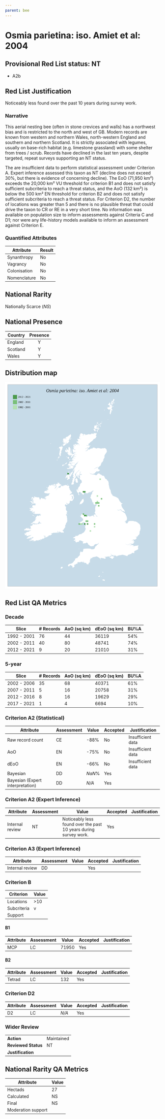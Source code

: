 ```yaml
---
parent: bee
---
```


# Osmia parietina: iso. Amiet et al: 2004

## Provisional Red List status: NT
- A2b

## Red List Justification
Noticeably less found over the past 10 years during survey work.

### Narrative
This aerial nesting bee (often in stone crevices and walls) has a northwest bias and is restricted to the north and west of GB. Modern records are known from western and northern Wales, north-western England and southern and northern Scotland. It is strictly associated with legumes, usually on base-rich habitat (e.g. limestone grassland) with some shelter from trees / scrub. Records have declined in the last ten years, despite targeted, repeat surveys supporting an NT status. 

The are insufficient data to perform statistical assessment under Criterion A. Expert inference assessed this taxon as NT (decline does not exceed 30%, but there is evidence of concerning decline). The EoO (71,950 km²) exceeds the 20,000 km² VU threshold for criterion B1 and does not satisfy sufficient subcriteria to reach a threat status, and the AoO (132 km²) is below the 500 km² EN threshold for criterion B2 and does not satisfy sufficient subcriteria to reach a threat status. For Criterion D2, the number of locations was greater than 5 and there is no plausible threat that could drive the taxon to CR or RE in a very short time. No information was available on population size to inform assessments against Criteria C and D1; nor were any life-history models available to inform an assessment against Criterion E.

### Quantified Attributes
|Attribute|Result|
|---|---|
|Synanthropy|No|
|Vagrancy|No|
|Colonisation|No|
|Nomenclature|No|


## National Rarity
Nationally Scarce (*NS*)

## National Presence
|Country|Presence
|---|:-:|
|England|Y|
|Scotland|Y|
|Wales|Y|


## Distribution map
![](../map/237.svg)

## Red List QA Metrics
### Decade
| Slice | # Records | AoO (sq km) | dEoO (sq km) |BU%A |
|---|---|---|---|---|
|1992 - 2001|76|44|36119|54%|
|2002 - 2011|40|80|48741|74%|
|2012 - 2021|9|20|21010|31%|

### 5-year
| Slice | # Records | AoO (sq km) | dEoO (sq km) |BU%A |
|---|---|---|---|---|
|2002 - 2006|35|68|40371|61%|
|2007 - 2011|5|16|20758|31%|
|2012 - 2016|8|16|19629|29%|
|2017 - 2021|1|4|6694|10%|

### Criterion A2 (Statistical)
|Attribute|Assessment|Value|Accepted|Justification
|---|---|---|---|---|
|Raw record count|CE|-88%|No|Insufficient data|
|AoO|EN|-75%|No|Insufficient data|
|dEoO|EN|-66%|No|Insufficient data|
|Bayesian|DD|*NaN*%|Yes||
|Bayesian (Expert interpretation)|DD|*N/A*|Yes||

### Criterion A2 (Expert Inference)
|Attribute|Assessment|Value|Accepted|Justification
|---|---|---|---|---|
|Internal review|NT|Noticeably less found over the past 10 years during survey work.|Yes||

### Criterion A3 (Expert Inference)
|Attribute|Assessment|Value|Accepted|Justification
|---|---|---|---|---|
|Internal review|DD||Yes||

### Criterion B
|Criterion| Value|
|---|---|
|Locations|>10|
|Subcriteria|v|
|Support||

#### B1
|Attribute|Assessment|Value|Accepted|Justification
|---|---|---|---|---|
|MCP|LC|71950|Yes||

#### B2
|Attribute|Assessment|Value|Accepted|Justification
|---|---|---|---|---|
|Tetrad|LC|132|Yes||

### Criterion D2
|Attribute|Assessment|Value|Accepted|Justification
|---|---|---|---|---|
|D2|LC|*N/A*|Yes||

### Wider Review
|  |  |
|---|---|
|**Action**|Maintained|
|**Reviewed Status**|NT|
|**Justification**||

## National Rarity QA Metrics
|Attribute|Value|
|---|---|
|Hectads|27|
|Calculated|NS|
|Final|NS|
|Moderation support||
